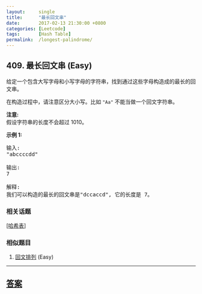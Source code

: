 ```yaml
---
layout:     single
title:      "最长回文串"
date:       2017-02-13 21:30:00 +0800
categories: [Leetcode]
tags:       [Hash Table]
permalink:  /longest-palindrome/
---
```


## 409. 最长回文串 (Easy)

<p>给定一个包含大写字母和小写字母的字符串，找到通过这些字母构造成的最长的回文串。</p>

<p>在构造过程中，请注意区分大小写。比如&nbsp;<code>&quot;Aa&quot;</code>&nbsp;不能当做一个回文字符串。</p>

<p><strong>注意:</strong><br />
假设字符串的长度不会超过 1010。</p>

<p><strong>示例 1: </strong></p>

<pre>
输入:
&quot;abccccdd&quot;

输出:
7

解释:
我们可以构造的最长的回文串是&quot;dccaccd&quot;, 它的长度是 7。
</pre>

### 相关话题
  [[哈希表](https://github.com/openset/leetcode/tree/master/tag/hash-table/README.md)]

### 相似题目
  1. [回文排列](/palindrome-permutation) (Easy)

---

## [答案](https://github.com/openset/leetcode/tree/master/problems/longest-palindrome)
